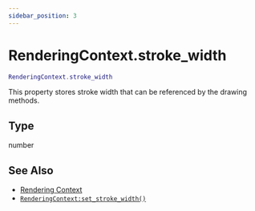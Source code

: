 ```yaml
---
sidebar_position: 3
---
```


# RenderingContext.stroke_width
```lua
RenderingContext.stroke_width
```
This property stores stroke width that can be referenced by the drawing methods.

## Type
number

## See Also
- [Rendering Context](/guide/graphics#rendering-context)
- [`RenderingContext:set_stroke_width()`](/libs/graphics/RenderingContext/RenderingContext-set_stroke_width)
